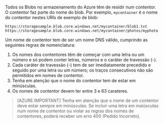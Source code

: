 Todos os Blobs no armazenamento do Azure têm de residir num contentor. O contentor faz parte do nome do blob. Por exemplo, `mycontainer` é o nome do contentor nestes URIs de exemplo de blob:

    https://storagesample.blob.core.windows.net/mycontainer/blob1.txt
    https://storagesample.blob.core.windows.net/mycontainer/photos/myphoto.jpg

Um nome de contentor tem de ser um nome DNS válido, cumprindo as seguintes regras de nomenclatura:

1. Os nomes dos contentores têm de começar com uma letra ou um número e só podem conter letras, números e o caráter de travessão (-).
1. Cada caráter de travessão (-) tem de ser imediatamente precedido e seguido por uma letra ou um número; os traços consecutivos não são permitidos em nomes de contentor.
1. Tenha em atenção que o nome do contentor tem de estar em minúsculas.
1. Os nomes de contentor devem ter entre 3 e 63 carateres.

> [AZURE.IMPORTANT] Tenha em atenção que o nome de um contentor deve estar sempre em minúsculas. Se incluir uma letra em maiúsculas num nome de contentor ou violar as regras dos nomes de contentores, poderá receber um erro 400 (Pedido Incorreto). 


<!--HONumber=sep16_HO2-->


